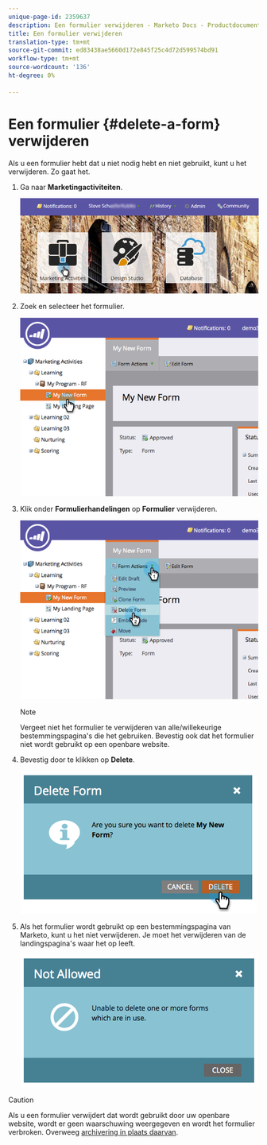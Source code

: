 ```yaml
---
unique-page-id: 2359637
description: Een formulier verwijderen - Marketo Docs - Productdocumentatie
title: Een formulier verwijderen
translation-type: tm+mt
source-git-commit: ed83438ae5660d172e845f25c4d72d599574bd91
workflow-type: tm+mt
source-wordcount: '136'
ht-degree: 0%

---
```



# Een formulier {#delete-a-form} verwijderen

Als u een formulier hebt dat u niet nodig hebt en niet gebruikt, kunt u het verwijderen. Zo gaat het.

1. Ga naar **Marketingactiviteiten**.

   ![](assets/login-marketing-activities-3.png)

1. Zoek en selecteer het formulier.

   ![](assets/image2014-9-15-12-3a1-3a18.png)

1. Klik onder **Formulierhandelingen** op **Formulier** verwijderen.

   ![](assets/image2014-9-15-12-3a1-3a27.png)

   >[!NOTE]
   >
   >Vergeet niet het formulier te verwijderen van alle/willekeurige bestemmingspagina&#39;s die het gebruiken. Bevestig ook dat het formulier niet wordt gebruikt op een openbare website.

1. Bevestig door te klikken op **Delete**.

   ![](assets/image2014-9-15-12-3a1-3a37.png)

1. Als het formulier wordt gebruikt op een bestemmingspagina van Marketo, kunt u het niet verwijderen. Je moet het verwijderen van de landingspagina&#39;s waar het op leeft.

   ![](assets/image2014-9-15-12-3a1-3a44.png)

>[!CAUTION]
>
>Als u een formulier verwijdert dat wordt gebruikt door uw openbare website, wordt er geen waarschuwing weergegeven en wordt het formulier verbroken. Overweeg [archivering in plaats daarvan](/help/marketo/product-docs/email-marketing/drip-nurturing/using-stream-content/archive-and-unarchive-stream-content.md).
